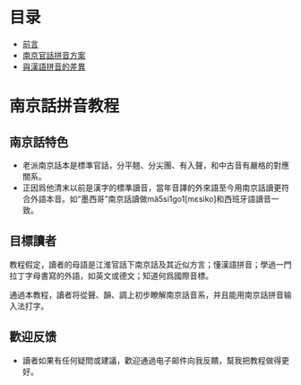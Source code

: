 # 目录

* [前言](CiwnIwn)
* [南京官話拼音方案](PinInFangAng)
* [與漢語拼音的差異](LinIwnChaI)

# 南京話拼音教程

## 南京話特色

- 老派南京話本是標準官話，分平翹、分尖團、有入聲，和中古音有嚴格的對應關系。
- 正因爲他清末以前是漢字的標準讀音，當年音譯的外來語至今用南京話讀更符合外語本音。如“墨西哥”南京話讀做mä5si1go1[mɛsiko]和西班牙語讀音一致。

## 目標讀者

教程假定，讀者的母語是江淮官話下南京話及其近似方言；懂漢語拼音；學過一門拉丁字母書寫的外語，如英文或德文；知道何爲國際音標。

通過本教程，讀者将從聲、韻、調上初步瞭解南京話音系，并且能用南京話拼音输入法打字。

## 歡迎反馈

- 讀者如果有任何疑問或建議，歡迎通過电子邮件向我反饋，幫我把教程做得更好。
